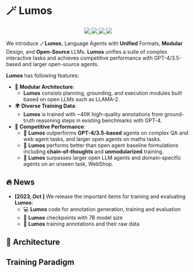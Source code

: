# 🪄 Lumos
<p align="center">
  <a href="">
    <img src="https://img.shields.io/badge/🌐-Website-red">
  </a>
  <a href="">
    <img src="https://img.shields.io/badge/📝-Paper-blue">
  </a>
  <a href="">
    <img src="https://img.shields.io/badge/🤗-Data-orange">
  </a>
  <a href="">
    <img src="https://img.shields.io/badge/🤗-Model-green">
  </a> 
</p>

We introduce 🪄**Lumos**, Language Agents with **Unified** Formats, **Modular** Design, and **Open-Source** LLMs. **Lumos** unifies a suite of complex interactive tasks and achieves competitive performance with GPT-4/3.5-based and larger open-source agents. 

**Lumos** has following features:
* 🧩 **Modular Architecture**:
  - **Lumos** consists planning, grounding, and execution modules built based on open LLMs such as LLAMA-2.
* 🌍 **Diverse Training Data**:
  - **Lumos** is trained with ~40K high-quality annotations from ground-truth reasoning steps in existing benchmarks with GPT-4. 
* 🚀 **Competitive Performance**:
  - 🚀 **Lumos** outperforms **GPT-4/3.5-based** agents on complex QA and web agent tasks, and larger open agents on maths tasks.
  - 🚀 **Lumos** performs better than open agent baseline formulations including **chain-of-thoughts** and **unmodularized** training.
  - 🚀 **Lumos** surpasses larger open LLM agents and domain-specific agents on an unseen task, WebShop.

## 🔥 News
- **[2023, Oct ]** We release the important items for training and evaluating **Lumos**:
  - 💻 **Lumos** code for annotation generation, training and evaluation
  - 🤗 **Lumos** checkpoints with 7B model size
  - 🤗 **Lumos** training annotations and their raw data
 
## 🧩 Architecture


## Training Paradigm
